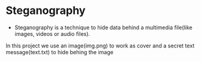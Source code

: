 # Steganography
* Steganography is a technique to hide data behind a multimedia file(like images, videos or audio files).

In this project we use an image(img.png) to work as cover and a secret text message(text.txt) to hide behing the image
